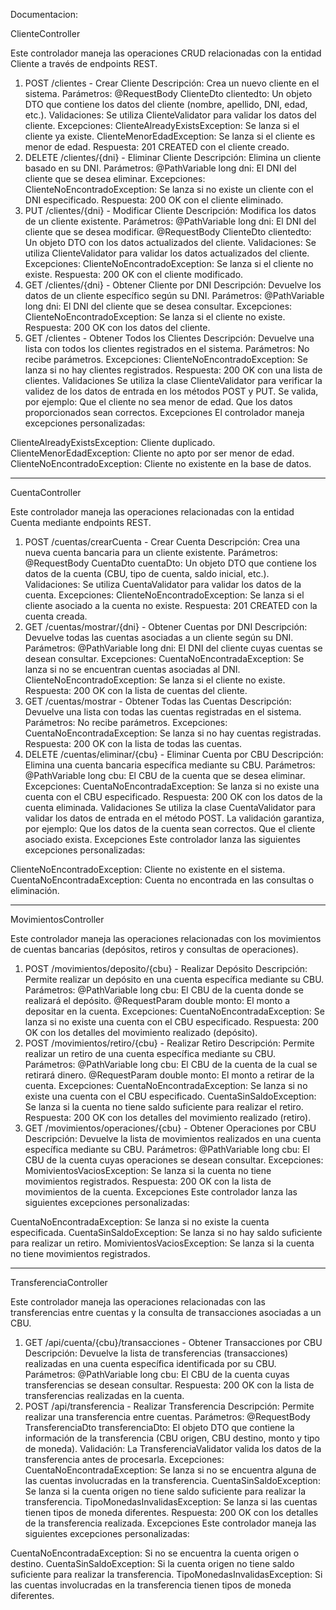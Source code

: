 Documentacion:

ClienteController

Este controlador maneja las operaciones CRUD relacionadas con la entidad Cliente a través de endpoints REST.

1. POST /clientes - Crear Cliente
Descripción: Crea un nuevo cliente en el sistema.
Parámetros:
@RequestBody ClienteDto clientedto: Un objeto DTO que contiene los datos del cliente (nombre, apellido, DNI, edad, etc.).
Validaciones:
Se utiliza ClienteValidator para validar los datos del cliente.
Excepciones:
ClienteAlreadyExistsException: Se lanza si el cliente ya existe.
ClienteMenorEdadException: Se lanza si el cliente es menor de edad.
Respuesta:
201 CREATED con el cliente creado.
2. DELETE /clientes/{dni} - Eliminar Cliente
Descripción: Elimina un cliente basado en su DNI.
Parámetros:
@PathVariable long dni: El DNI del cliente que se desea eliminar.
Excepciones:
ClienteNoEncontradoException: Se lanza si no existe un cliente con el DNI especificado.
Respuesta:
200 OK con el cliente eliminado.
3. PUT /clientes/{dni} - Modificar Cliente
Descripción: Modifica los datos de un cliente existente.
Parámetros:
@PathVariable long dni: El DNI del cliente que se desea modificar.
@RequestBody ClienteDto clientedto: Un objeto DTO con los datos actualizados del cliente.
Validaciones:
Se utiliza ClienteValidator para validar los datos actualizados del cliente.
Excepciones:
ClienteNoEncontradoException: Se lanza si el cliente no existe.
Respuesta:
200 OK con el cliente modificado.
4. GET /clientes/{dni} - Obtener Cliente por DNI
Descripción: Devuelve los datos de un cliente específico según su DNI.
Parámetros:
@PathVariable long dni: El DNI del cliente que se desea consultar.
Excepciones:
ClienteNoEncontradoException: Se lanza si el cliente no existe.
Respuesta:
200 OK con los datos del cliente.
5. GET /clientes - Obtener Todos los Clientes
Descripción: Devuelve una lista con todos los clientes registrados en el sistema.
Parámetros:
No recibe parámetros.
Excepciones:
ClienteNoEncontradoException: Se lanza si no hay clientes registrados.
Respuesta:
200 OK con una lista de clientes.
Validaciones
Se utiliza la clase ClienteValidator para verificar la validez de los datos de entrada en los métodos POST y PUT.
Se valida, por ejemplo:
Que el cliente no sea menor de edad.
Que los datos proporcionados sean correctos.
Excepciones
El controlador maneja excepciones personalizadas:

ClienteAlreadyExistsException: Cliente duplicado.
ClienteMenorEdadException: Cliente no apto por ser menor de edad.
ClienteNoEncontradoException: Cliente no existente en la base de datos.


---------------------------------------------------------------------------------------------------------------

CuentaController

Este controlador maneja las operaciones relacionadas con la entidad Cuenta mediante endpoints REST.

1. POST /cuentas/crearCuenta - Crear Cuenta
Descripción: Crea una nueva cuenta bancaria para un cliente existente.
Parámetros:
@RequestBody CuentaDto cuentaDto: Un objeto DTO que contiene los datos de la cuenta (CBU, tipo de cuenta, saldo inicial, etc.).
Validaciones:
Se utiliza CuentaValidator para validar los datos de la cuenta.
Excepciones:
ClienteNoEncontradoException: Se lanza si el cliente asociado a la cuenta no existe.
Respuesta:
201 CREATED con la cuenta creada.
2. GET /cuentas/mostrar/{dni} - Obtener Cuentas por DNI
Descripción: Devuelve todas las cuentas asociadas a un cliente según su DNI.
Parámetros:
@PathVariable long dni: El DNI del cliente cuyas cuentas se desean consultar.
Excepciones:
CuentaNoEncontradaException: Se lanza si no se encuentran cuentas asociadas al DNI.
ClienteNoEncontradoException: Se lanza si el cliente no existe.
Respuesta:
200 OK con la lista de cuentas del cliente.
3. GET /cuentas/mostrar - Obtener Todas las Cuentas
Descripción: Devuelve una lista con todas las cuentas registradas en el sistema.
Parámetros:
No recibe parámetros.
Excepciones:
CuentaNoEncontradaException: Se lanza si no hay cuentas registradas.
Respuesta:
200 OK con la lista de todas las cuentas.
4. DELETE /cuentas/eliminar/{cbu} - Eliminar Cuenta por CBU
Descripción: Elimina una cuenta bancaria específica mediante su CBU.
Parámetros:
@PathVariable long cbu: El CBU de la cuenta que se desea eliminar.
Excepciones:
CuentaNoEncontradaException: Se lanza si no existe una cuenta con el CBU especificado.
Respuesta:
200 OK con los datos de la cuenta eliminada.
Validaciones
Se utiliza la clase CuentaValidator para validar los datos de entrada en el método POST.
La validación garantiza, por ejemplo:
Que los datos de la cuenta sean correctos.
Que el cliente asociado exista.
Excepciones
Este controlador lanza las siguientes excepciones personalizadas:

ClienteNoEncontradoException: Cliente no existente en el sistema.
CuentaNoEncontradaException: Cuenta no encontrada en las consultas o eliminación.

-------------------------------------------------------------------------------------------------------------------------


MovimientosController

Este controlador maneja las operaciones relacionadas con los movimientos de cuentas bancarias (depósitos, retiros y consultas de operaciones).

1. POST /movimientos/deposito/{cbu} - Realizar Depósito
Descripción: Permite realizar un depósito en una cuenta específica mediante su CBU.
Parámetros:
@PathVariable long cbu: El CBU de la cuenta donde se realizará el depósito.
@RequestParam double monto: El monto a depositar en la cuenta.
Excepciones:
CuentaNoEncontradaException: Se lanza si no existe una cuenta con el CBU especificado.
Respuesta:
200 OK con los detalles del movimiento realizado (depósito).
2. POST /movimientos/retiro/{cbu} - Realizar Retiro
Descripción: Permite realizar un retiro de una cuenta específica mediante su CBU.
Parámetros:
@PathVariable long cbu: El CBU de la cuenta de la cual se retirará dinero.
@RequestParam double monto: El monto a retirar de la cuenta.
Excepciones:
CuentaNoEncontradaException: Se lanza si no existe una cuenta con el CBU especificado.
CuentaSinSaldoException: Se lanza si la cuenta no tiene saldo suficiente para realizar el retiro.
Respuesta:
200 OK con los detalles del movimiento realizado (retiro).
3. GET /movimientos/operaciones/{cbu} - Obtener Operaciones por CBU
Descripción: Devuelve la lista de movimientos realizados en una cuenta específica mediante su CBU.
Parámetros:
@PathVariable long cbu: El CBU de la cuenta cuyas operaciones se desean consultar.
Excepciones:
MomivientosVaciosException: Se lanza si la cuenta no tiene movimientos registrados.
Respuesta:
200 OK con la lista de movimientos de la cuenta.
Excepciones
Este controlador lanza las siguientes excepciones personalizadas:

CuentaNoEncontradaException: Se lanza si no existe la cuenta especificada.
CuentaSinSaldoException: Se lanza si no hay saldo suficiente para realizar un retiro.
MomivientosVaciosException: Se lanza si la cuenta no tiene movimientos registrados.

----------------------------------------------------

TransferenciaController

Este controlador maneja las operaciones relacionadas con las transferencias entre cuentas y la consulta de transacciones asociadas a un CBU.

1. GET /api/cuenta/{cbu}/transacciones - Obtener Transacciones por CBU
Descripción: Devuelve la lista de transferencias (transacciones) realizadas en una cuenta específica identificada por su CBU.
Parámetros:
@PathVariable long cbu: El CBU de la cuenta cuyas transferencias se desean consultar.
Respuesta:
200 OK con la lista de transferencias realizadas en la cuenta.
2. POST /api/transferencia - Realizar Transferencia
Descripción: Permite realizar una transferencia entre cuentas.
Parámetros:
@RequestBody TransferenciaDto transferenciaDto: El objeto DTO que contiene la información de la transferencia (CBU origen, CBU destino, monto y tipo de moneda).
Validación:
La TransferenciaValidator valida los datos de la transferencia antes de procesarla.
Excepciones:
CuentaNoEncontradaException: Se lanza si no se encuentra alguna de las cuentas involucradas en la transferencia.
CuentaSinSaldoException: Se lanza si la cuenta origen no tiene saldo suficiente para realizar la transferencia.
TipoMonedasInvalidasException: Se lanza si las cuentas tienen tipos de moneda diferentes.
Respuesta:
200 OK con los detalles de la transferencia realizada.
Excepciones
Este controlador maneja las siguientes excepciones personalizadas:

CuentaNoEncontradaException: Si no se encuentra la cuenta origen o destino.
CuentaSinSaldoException: Si la cuenta origen no tiene saldo suficiente para realizar la transferencia.
TipoMonedasInvalidasException: Si las cuentas involucradas en la transferencia tienen tipos de moneda diferentes.
